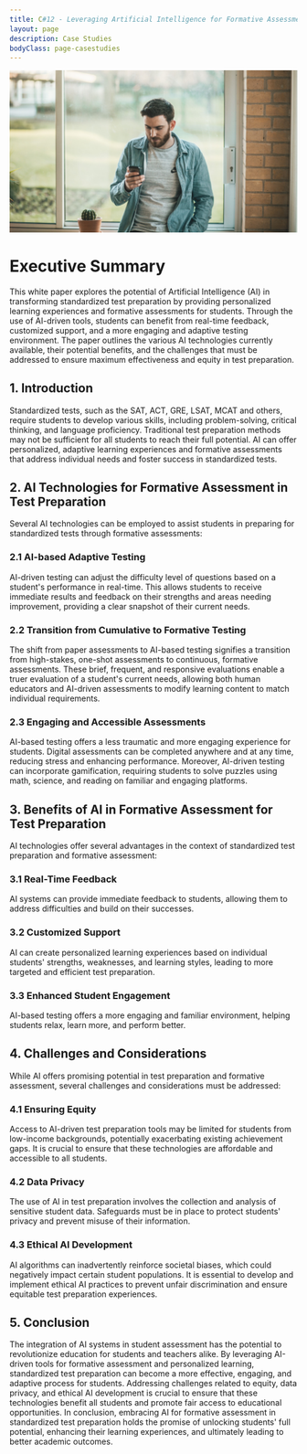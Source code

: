 ```yaml
---
title: C#12 - Leveraging Artificial Intelligence for Formative Assessment in Standardized Test Preparations
layout: page
description: Case Studies
bodyClass: page-casestudies
---
```


![Accounting Services](/images/thom-holmes-Lrfw0U_o9I0-unsplash.jpg)

# Executive Summary

This white paper explores the potential of Artificial Intelligence (AI) in transforming standardized test preparation by providing personalized learning experiences and formative assessments for students. Through the use of AI-driven tools, students can benefit from real-time feedback, customized support, and a more engaging and adaptive testing environment. The paper outlines the various AI technologies currently available, their potential benefits, and the challenges that must be addressed to ensure maximum effectiveness and equity in test preparation.


## 1. Introduction

Standardized tests, such as the SAT, ACT, GRE, LSAT, MCAT and others, require students to develop various skills, including problem-solving, critical thinking, and language proficiency. Traditional test preparation methods may not be sufficient for all students to reach their full potential. AI can offer personalized, adaptive learning experiences and formative assessments that address individual needs and foster success in standardized tests.


## 2. AI Technologies for Formative Assessment in Test Preparation

Several AI technologies can be employed to assist students in preparing for standardized tests through formative assessments:

### 2.1 AI-based Adaptive Testing

AI-driven testing can adjust the difficulty level of questions based on a student's performance in real-time. This allows students to receive immediate results and feedback on their strengths and areas needing improvement, providing a clear snapshot of their current needs.

### 2.2 Transition from Cumulative to Formative Testing

The shift from paper assessments to AI-based testing signifies a transition from high-stakes, one-shot assessments to continuous, formative assessments. These brief, frequent, and responsive evaluations enable a truer evaluation of a student's current needs, allowing both human educators and AI-driven assessments to modify learning content to match individual requirements.

### 2.3 Engaging and Accessible Assessments

AI-based testing offers a less traumatic and more engaging experience for students. Digital assessments can be completed anywhere and at any time, reducing stress and enhancing performance. Moreover, AI-driven testing can incorporate gamification, requiring students to solve puzzles using math, science, and reading on familiar and engaging platforms.

## 3. Benefits of AI in Formative Assessment for Test Preparation

AI technologies offer several advantages in the context of standardized test preparation and formative assessment:

### 3.1 Real-Time Feedback
AI systems can provide immediate feedback to students, allowing them to address difficulties and build on their successes.

### 3.2 Customized Support
AI can create personalized learning experiences based on individual students' strengths, weaknesses, and learning styles, leading to more targeted and efficient test preparation.

### 3.3 Enhanced Student Engagement
AI-based testing offers a more engaging and familiar environment, helping students relax, learn more, and perform better.

## 4. Challenges and Considerations
While AI offers promising potential in test preparation and formative assessment, several challenges and considerations must be addressed:

### 4.1 Ensuring Equity
Access to AI-driven test preparation tools may be limited for students from low-income backgrounds, potentially exacerbating existing achievement gaps. It is crucial to ensure that these technologies are affordable and accessible to all students.

### 4.2 Data Privacy
The use of AI in test preparation involves the collection and analysis of sensitive student data. Safeguards must be in place to protect students' privacy and prevent misuse of their information.

### 4.3 Ethical AI Development
AI algorithms can inadvertently reinforce societal biases, which could negatively impact certain student populations. It is essential to develop and implement ethical AI practices to prevent unfair discrimination and ensure equitable test preparation experiences.

## 5. Conclusion
The integration of AI systems in student assessment has the potential to revolutionize education for students and teachers alike. By leveraging AI-driven tools for formative assessment and personalized learning, standardized test preparation can become a more effective, engaging, and adaptive process for students. Addressing challenges related to equity, data privacy, and ethical AI development is crucial to ensure that these technologies benefit all students and promote fair access to educational opportunities. In conclusion, embracing AI for formative assessment in standardized test preparation holds the promise of unlocking students' full potential, enhancing their learning experiences, and ultimately leading to better academic outcomes.